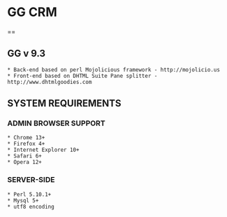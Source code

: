 # GG CRM
==

## GG v 9.3

	* Back-end based on perl Mojolicious framework - http://mojolicio.us
	* Front-end based on DHTML Suite Pane splitter - http://www.dhtmlgoodies.com

## SYSTEM REQUIREMENTS

### ADMIN BROWSER SUPPORT
	* Chrome 13+
	* Firefox 4+
	* Internet Explorer 10+
	* Safari 6+
	* Opera 12+

### SERVER-SIDE
	* Perl 5.10.1+
	* Mysql 5+
	* utf8 encoding
